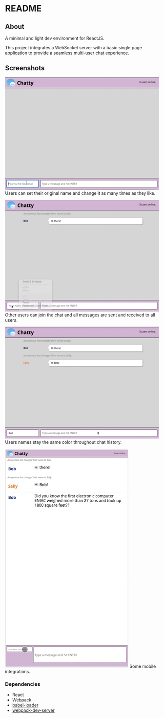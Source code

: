 # README

## About

A minimal and light dev environment for ReactJS.

This project integrates a WebSocket server with a basic single page application to provide a seamless multi-user chat experience.

## Screenshots

!["screenshot of new username notification"](https://github.com/peachykeen5/chattyapp/blob/master/docs/chatty-app1.gif)
Users can set their original name and change it as many times as they like.

!["screenshot of second user joining chat"](https://github.com/peachykeen5/chattyapp/blob/master/docs/chatty-app2.gif)
Other users can join the chat and all messages are sent and received to all users.

!["screenshot of conversation"](https://github.com/peachykeen5/chattyapp/blob/master/docs/chatty-app3.gif)
Users names stay the same color throughout chat history.

!["screenshot of user experience on mobile"](https://github.com/peachykeen5/chattyapp/blob/master/docs/chatty-app4a.gif)
Some mobile integrations.

### Dependencies

* React
* Webpack
* [babel-loader](https://github.com/babel/babel-loader)
* [webpack-dev-server](https://github.com/webpack/webpack-dev-server)
